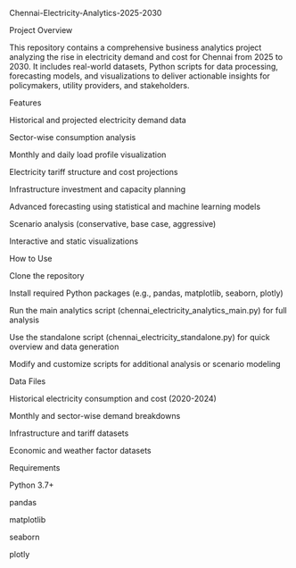 Chennai-Electricity-Analytics-2025-2030

Project Overview

This repository contains a comprehensive business analytics project analyzing the rise in electricity demand and cost for Chennai from 2025 to 2030. It includes real-world datasets, Python scripts for data processing, forecasting models, and visualizations to deliver actionable insights for policymakers, utility providers, and stakeholders.

Features

Historical and projected electricity demand data

Sector-wise consumption analysis

Monthly and daily load profile visualization

Electricity tariff structure and cost projections

Infrastructure investment and capacity planning

Advanced forecasting using statistical and machine learning models

Scenario analysis (conservative, base case, aggressive)

Interactive and static visualizations

How to Use

Clone the repository

Install required Python packages (e.g., pandas, matplotlib, seaborn, plotly)

Run the main analytics script (chennai_electricity_analytics_main.py) for full analysis

Use the standalone script (chennai_electricity_standalone.py) for quick overview and data generation

Modify and customize scripts for additional analysis or scenario modeling

Data Files

Historical electricity consumption and cost (2020-2024)

Monthly and sector-wise demand breakdowns

Infrastructure and tariff datasets

Economic and weather factor datasets

Requirements

Python 3.7+

pandas

matplotlib

seaborn

plotly
